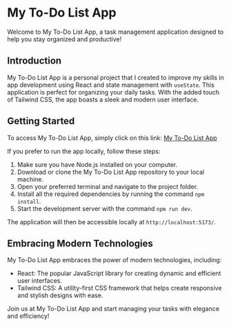 # My To-Do List App

Welcome to My To-Do List App, a task management application designed to help you stay organized and productive!

## Introduction

My To-Do List App is a personal project that I created to improve my skills in app development using React and state management with `useState`. This application is perfect for organizing your daily tasks. With the added touch of Tailwind CSS, the app boasts a sleek and modern user interface.

## Getting Started

To access My To-Do List App, simply click on this link: [My To-Do List App](https://todo-list-react-appx.netlify.app/)

If you prefer to run the app locally, follow these steps:

1. Make sure you have Node.js installed on your computer.
2. Download or clone the My To-Do List App repository to your local machine.
3. Open your preferred terminal and navigate to the project folder.
4. Install all the required dependencies by running the command `npm install`.
5. Start the development server with the command `npm run dev`.

The application will then be accessible locally at `http://localhost:5173/`.

## Embracing Modern Technologies

My To-Do List App embraces the power of modern technologies, including:

- React: The popular JavaScript library for creating dynamic and efficient user interfaces.
- Tailwind CSS: A utility-first CSS framework that helps create responsive and stylish designs with ease.

Join us at My To-Do List App and start managing your tasks with elegance and efficiency!
